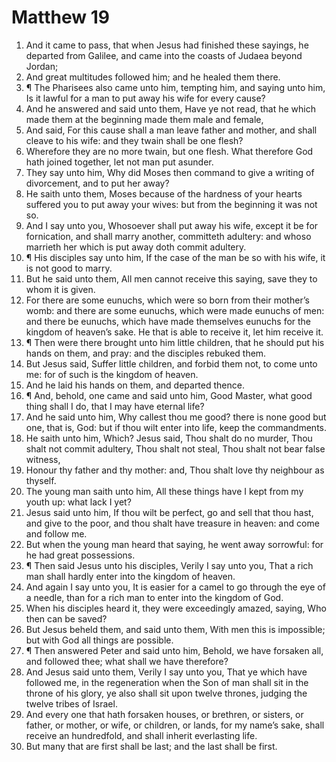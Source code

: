 ﻿# Matthew 19
1. And it came to pass, that when Jesus had finished these sayings, he departed from Galilee, and came into the coasts of Judaea beyond Jordan; 
2. And great multitudes followed him; and he healed them there. 
3. ¶ The Pharisees also came unto him, tempting him, and saying unto him, Is it lawful for a man to put away his wife for every cause? 
4. And he answered and said unto them, Have ye not read, that he which made them at the beginning made them male and female, 
5. And said, For this cause shall a man leave father and mother, and shall cleave to his wife: and they twain shall be one flesh? 
6. Wherefore they are no more twain, but one flesh. What therefore God hath joined together, let not man put asunder. 
7. They say unto him, Why did Moses then command to give a writing of divorcement, and to put her away? 
8. He saith unto them, Moses because of the hardness of your hearts suffered you to put away your wives: but from the beginning it was not so. 
9. And I say unto you, Whosoever shall put away his wife, except it be for fornication, and shall marry another, committeth adultery: and whoso marrieth her which is put away doth commit adultery. 
10. ¶ His disciples say unto him, If the case of the man be so with his wife, it is not good to marry. 
11. But he said unto them, All men cannot receive this saying, save they to whom it is given. 
12. For there are some eunuchs, which were so born from their mother’s womb: and there are some eunuchs, which were made eunuchs of men: and there be eunuchs, which have made themselves eunuchs for the kingdom of heaven’s sake. He that is able to receive it, let him receive it. 
13. ¶ Then were there brought unto him little children, that he should put his hands on them, and pray: and the disciples rebuked them. 
14. But Jesus said, Suffer little children, and forbid them not, to come unto me: for of such is the kingdom of heaven. 
15. And he laid his hands on them, and departed thence. 
16. ¶ And, behold, one came and said unto him, Good Master, what good thing shall I do, that I may have eternal life? 
17. And he said unto him, Why callest thou me good? there is none good but one, that is, God: but if thou wilt enter into life, keep the commandments. 
18. He saith unto him, Which? Jesus said, Thou shalt do no murder, Thou shalt not commit adultery, Thou shalt not steal, Thou shalt not bear false witness, 
19. Honour thy father and thy mother: and, Thou shalt love thy neighbour as thyself. 
20. The young man saith unto him, All these things have I kept from my youth up: what lack I yet? 
21. Jesus said unto him, If thou wilt be perfect, go and sell that thou hast, and give to the poor, and thou shalt have treasure in heaven: and come and follow me. 
22. But when the young man heard that saying, he went away sorrowful: for he had great possessions. 
23. ¶ Then said Jesus unto his disciples, Verily I say unto you, That a rich man shall hardly enter into the kingdom of heaven. 
24. And again I say unto you, It is easier for a camel to go through the eye of a needle, than for a rich man to enter into the kingdom of God. 
25. When his disciples heard it, they were exceedingly amazed, saying, Who then can be saved? 
26. But Jesus beheld them, and said unto them, With men this is impossible; but with God all things are possible. 
27. ¶ Then answered Peter and said unto him, Behold, we have forsaken all, and followed thee; what shall we have therefore? 
28. And Jesus said unto them, Verily I say unto you, That ye which have followed me, in the regeneration when the Son of man shall sit in the throne of his glory, ye also shall sit upon twelve thrones, judging the twelve tribes of Israel. 
29. And every one that hath forsaken houses, or brethren, or sisters, or father, or mother, or wife, or children, or lands, for my name’s sake, shall receive an hundredfold, and shall inherit everlasting life. 
30. But many that are first shall be last; and the last shall be first. 
